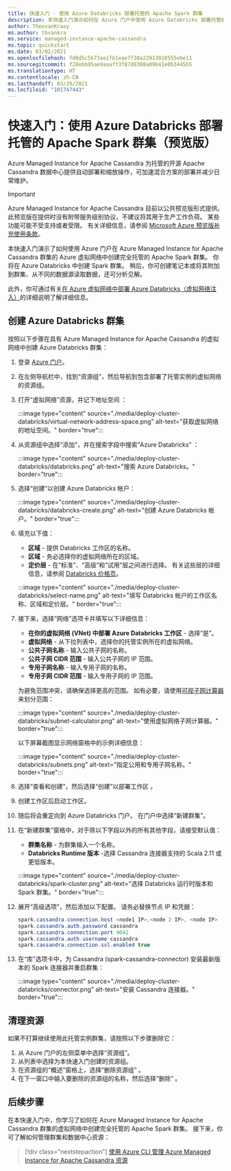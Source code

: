 ```yaml
---
title: 快速入门 - 使用 Azure Databricks 部署托管的 Apache Spark 群集
description: 本快速入门演示如何在 Azure 门户中使用 Azure Databricks 部署托管的 Apache Spark 群集。
author: TheovanKraay
ms.author: thvankra
ms.service: managed-instance-apache-cassandra
ms.topic: quickstart
ms.date: 03/02/2021
ms.openlocfilehash: fd0d5c5b73ae1fb1eae7f38a22913018555ebe11
ms.sourcegitcommit: f28ebb95ae9aaaff3f87d8388a09b41e0b3445b5
ms.translationtype: HT
ms.contentlocale: zh-CN
ms.lasthandoff: 03/29/2021
ms.locfileid: "101747443"
---
```

# <a name="quickstart-deploy-a-managed-apache-spark-cluster-preview-with-azure-databricks"></a>快速入门：使用 Azure Databricks 部署托管的 Apache Spark 群集（预览版）

Azure Managed Instance for Apache Cassandra 为托管的开源 Apache Cassandra 数据中心提供自动部署和缩放操作，可加速混合方案的部署并减少日常维护。

> [!IMPORTANT]
> Azure Managed Instance for Apache Cassandra 目前以公共预览版形式提供。
> 此预览版在提供时没有附带服务级别协议，不建议将其用于生产工作负荷。 某些功能可能不受支持或者受限。
> 有关详细信息，请参阅 [Microsoft Azure 预览版补充使用条款](https://azure.microsoft.com/support/legal/preview-supplemental-terms/)。

本快速入门演示了如何使用 Azure 门户在 Azure Managed Instance for Apache Cassandra 群集的 Azure 虚拟网络中创建完全托管的 Apache Spark 群集。 你将在 Azure Databricks 中创建 Spark 群集。 稍后，你可创建笔记本或将其附加到群集、从不同的数据源读取数据，还可分析见解。

此外，你可通过有关[在 Azure 虚拟网络中部署 Azure Databricks（虚拟网络注入）](/azure/databricks/administration-guide/cloud-configurations/azure/vnet-inject)的详细说明了解详细信息。

## <a name="create-an-azure-databricks-cluster"></a>创建 Azure Databricks 群集

按照以下步骤在具有 Azure Managed Instance for Apache Cassandra 的虚拟网络中创建 Azure Databricks 群集：

1. 登录 [Azure 门户](https://portal.azure.com/)。

1. 在左侧导航栏中，找到“资源组”，然后导航到包含部署了托管实例的虚拟网络的资源组。

1. 打开“虚拟网络”资源，并记下地址空间 ：

    :::image type="content" source="./media/deploy-cluster-databricks/virtual-network-address-space.png" alt-text="获取虚拟网络的地址空间。" border="true":::

1. 从资源组中选择“添加”，并在搜索字段中搜索“Azure Databricks” ：

    :::image type="content" source="./media/deploy-cluster-databricks/databricks.png" alt-text="搜索 Azure Databricks。" border="true":::

1. 选择“创建”以创建 Azure Databricks 帐户：

    :::image type="content" source="./media/deploy-cluster-databricks/databricks-create.png" alt-text="创建 Azure Databricks 帐户。" border="true":::

1. 填充以下值：

   * **区域** - 提供 Databricks 工作区的名称。
   * **区域** - 务必选择你的虚拟网络所在的区域。
   * **定价层** - 在“标准”、“高级”和“试用”层之间进行选择。 有关这些层的详细信息，请参阅 [Databricks 价格页](https://azure.microsoft.com/pricing/details/databricks/)。

    :::image type="content" source="./media/deploy-cluster-databricks/select-name.png" alt-text="填写 Databricks 帐户的工作区名称、区域和定价层。" border="true":::

1. 接下来，选择“网络”选项卡并填写以下详细信息：

   * **在你的虚拟网络 (VNet) 中部署 Azure Databricks 工作区** - 选择“是”。
   * **虚拟网络** - 从下拉列表中，选择你的托管实例所在的虚拟网络。
   * **公共子网名称** - 输入公共子网的名称。
   * **公共子网 CIDR 范围** - 输入公共子网的 IP 范围。
   * **专用子网名称** - 输入专用子网的名称。
   * **专用子网 CIDR 范围** - 输入专用子网的 IP 范围。

   为避免范围冲突，请确保选择更高的范围。 如有必要，请使用[可视子网计算器](https://www.fryguy.net/wp-content/tools/subnets.html)来划分范围：

   :::image type="content" source="./media/deploy-cluster-databricks/subnet-calculator.png" alt-text="使用虚拟网络子网计算器。" border="true":::

   以下屏幕截图显示网络窗格中的示例详细信息：

   :::image type="content" source="./media/deploy-cluster-databricks/subnets.png" alt-text="指定公用和专用子网名称。" border="true":::

1. 选择“查看和创建”，然后选择“创建”以部署工作区 。

1. 创建工作区后启动工作区。

1. 随后将会重定向到 Azure Databricks 门户。 在门户中选择“新建群集”。

1. 在“新建群集”窗格中，对于除以下字段以外的所有其他字段，请接受默认值：

   * **群集名称** - 为群集输入一个名称。
   * **Databricks Runtime 版本** -选择 Cassandra 连接器支持的 Scala 2.11 或更低版本。

    :::image type="content" source="./media/deploy-cluster-databricks/spark-cluster.png" alt-text="选择 Databricks 运行时版本和 Spark 群集。" border="true":::

1. 展开“高级选项”，然后添加以下配置。 请务必替换节点 IP 和凭据：

    ```java
    spark.cassandra.connection.host <node1 IP>,<node 2 IP>, <node IP>
    spark.cassandra.auth.password cassandra
    spark.cassandra.connection.port 9042
    spark.cassandra.auth.username cassandra
    spark.cassandra.connection.ssl.enabled true
    ```

1. 在“库”选项卡中，为 Cassandra (spark-cassandra-connector) 安装最新版本的 Spark 连接器并重启群集：

    :::image type="content" source="./media/deploy-cluster-databricks/connector.png" alt-text="安装 Cassandra 连接器。" border="true":::

## <a name="clean-up-resources"></a>清理资源

如果不打算继续使用此托管实例群集，请按照以下步骤删除它：

1. 从 Azure 门户的左侧菜单中选择“资源组”。
1. 从列表中选择为本快速入门创建的资源组。
1. 在资源组的“概述”窗格上，选择“删除资源组” 。
3. 在下一窗口中输入要删除的资源组的名称，然后选择“删除”  。

## <a name="next-steps"></a>后续步骤

在本快速入门中，你学习了如何在 Azure Managed Instance for Apache Cassandra 群集的虚拟网络中创建完全托管的 Apache Spark 群集。 接下来，你可了解如何管理群集和数据中心资源： 

> [!div class="nextstepaction"]
> [使用 Azure CLI 管理 Azure Managed Instance for Apache Cassandra 资源](manage-resources-cli.md)

